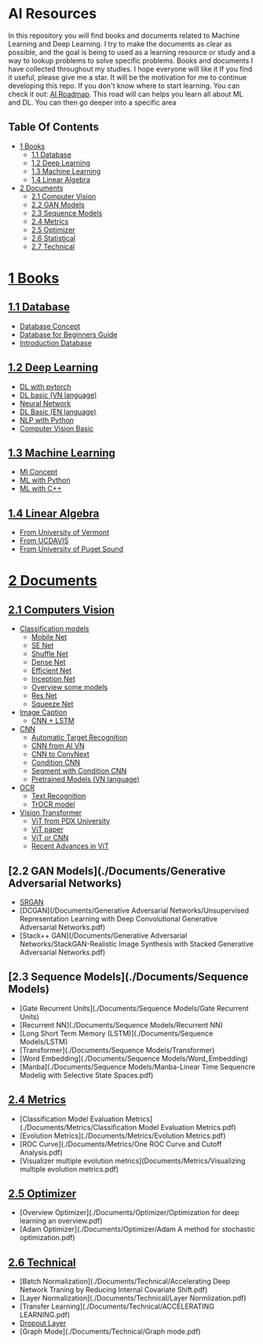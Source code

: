 # AI Resources

In this repository you will find books and documents related to Machine Learning and Deep Learning.
I try to make the documents as clear as possible, and the goal is being to used as a learning resource or study and a way to lookup problems to solve specific problems.
Books and documents I have collected throughout my studies. I hope everyone will like it
If you find it useful, please give me a star. It will be the motivation for me to continue developing this repo.
If you don't know where to start learning. You can check it out: [AI Roadmap](https://i.am.ai/roadmap/#machine-learning-roadmap).
This road will can helps you learn all about ML and DL. You can then go deeper into a specific area

## Table Of Contents

- [ 1 Books](#1-Books)
  - [1.1 Database](#11-database)
  - [1.2 Deep Learning](#12-deep-learning)
  - [1.3 Machine Learning](#13-machine-learning)
  - [1.4 Linear Algebra](#14-linear-algebra)
- [ 2 Documents](#2-documents)
  - [2.1 Computer Vision](#21-computers-vision)
  - [2.2 GAN Models](#22-gan-model)
  - [2.3 Sequence Models](#23-sequence-models)
  - [2.4 Metrics](#24-Metrics)
  - [2.5 Optimizer](#25-Optimizer)
  - [2.6 Statistical](#26-Statistical)
  - [2.7 Technical](#27-Technical)

# [1 Books](./Book/)

## [1.1 Database](./Book/Database/)

- [Database Concept](./Book/Database/Database%20Concepts.pdf)
- [Database for Beginners Guide](./Book/Database/Databases%20A%20Beginners%20Guide.pdf)
- [Introduction Database](./Book/Database/introduction%20database.pdf)

## [1.2 Deep Learning](./Book/DeepLearning/)

- [DL with pytorch](/Book/DeepLearning/Deep-Learning-with-PyTorch.pdf)
- [DL basic (VN language)](</Book/DeepLearning/Deep%20Learning%20Basic%20(VN%20language).pdf>)
- [Neural Network](/Book/DeepLearning/Neural%20Networks%20from%20Scratch%20in%20Python.pdf)
- [DL Basic (EN language)](/Book/DeepLearning/Understanding%20Deep%20Learning.pdf)
- [NLP with Python](/Book/DeepLearning/Natural%20language%20processing%20with%20python.pdf)
- [Computer Vision Basic](/Book/DeepLearning/Practical%20computer%20vision.pdf)

## [1.3 Machine Learning](/Book/Machine%20Learning/)

- [Ml Concept](/Book/Machine%20Learning/Machine%20Learning%20Concept.pdf)
- [ML with Python](/Book/Machine%20Learning/AI%20and%20machine%20learning%20for%20coders%20a%20programmers%20guide%20to%20artificial%20intelligence%20.pdf)
- [ML with C++](/Book/Machine%20Learning/Hands%20On%20Machine%20Learning%20with%20C++%20Build.pdf)

## [1.4 Linear Algebra](/Book/Linear%20Algebra/)

- [From University of Vermont](./Book/Linear%20Algebra/Linear%20Algebra.pdf)
- [From UCDAVIS](./Book//Linear%20Algebra//Linear%20Algebra%20from%20UCDAVIS%20.pdf)
- [From University of Puget Sound](./Book/Linear%20Algebra/A%20First%20Course%20in%20Linear%20Algebra.pdf)

# [2 Documents](./Documents/)

## [2.1 Computers Vision](./Documents/Computer%20Vision/)

- [Classification models](./Documents/Computer%20Vision/Classification%20models/)
  - [Mobile Net](./Documents/Computer%20Vision/Classification%20models/Mobile%20Net/)
  - [SE Net](./Documents/Computer%20Vision/Classification%20models/SE%20Net/)
  - [Shuffle Net](./Documents/Computer%20Vision/Classification%20models/SuqeezeNet.pdf)
  - [Dense Net](./Documents/Computer%20Vision/Classification%20models/Densely%20Connected%20Convolutional%20Networks.pdf)
  - [Efficient Net](./Documents/Computer%20Vision/Classification%20models/EfficentNet.pdf)
  - [Inception Net](./Documents/Computer%20Vision/Classification%20models/InceptionNet/)
  - [Overview some models](./Documents/Computer%20Vision/Classification%20models/Over%20view%20some%20models%20.pdf)
  - [Res Net](./Documents/Computer%20Vision/Classification%20models/Resnet.pdf)
  - [Squeeze Net](./Documents/Computer%20Vision/Classification%20models/SuqeezeNet.pdf)
- [Image Caption](./Documents/Computer%20Vision/Image%20Caption/)
  - [CNN + LSTM](./Documents/Computer%20Vision/Image%20Caption/Show,%20Attend%20and%20Tell-Neural%20Image%20Caption.pdf)
- [CNN](./Documents/Computer%20Vision/CNN/)
  - [Automatic Target Recognition](./Documents/Computer%20Vision/CNN/A%20Lightweight%20Fully%20Convolutional%20Neural%20Network.pdf)
  - [CNN from AI VN](./Documents/Computer%20Vision/CNN/CNN.pdf)
  - [CNN to ConvNext](./Documents/Computer%20Vision/CNN/CNN%20Module.pdf)
  - [Condition CNN](./Documents/Computer%20Vision/CNN/Conditional%20Convolution.pdf)
  - [Segment with Condition CNN](./Documents/Computer%20Vision/CNN/Conditional%20Convolution%20for%20Image%20Segmentaion.pdf)
  - [Pretrained Models (VN language)](./Documents/Computer%20Vision/CNN/Exercise.pdf)
- [OCR](./Documents/Computer%20Vision/OCR)
  - [Text Recognition](./Documents/Computer%20Vision/OCR/Text%20Recognition.pdf)
  - [TrOCR model](./Documents/Computer%20Vision/OCR/TrOCR%20Transformer-based%20Optical%20Charater%20Recognition.pdf)
- [Vision Transformer](./Documents/Computer%20Vision/Vision%20Transformer)
  - [ViT from PDX University](./Documents/Computer%20Vision/Vision%20Transformer/Vision%20Transformer(PDX%20university).pdf)
  - [ViT paper](./Documents/Computer%20Vision/Vision%20Transformer/Vision%20Transformer.pdf)
  - [ViT or CNN](./Documents/Computer%20Vision/Vision%20Transformer/A%20survey%20of%20the%20Vision%20Transformers%20and%20its%20CNN-Transformer%20based%20.pdf)
  - [Recent Advances in ViT](./Documents/Computer%20Vision/Vision%20Transformer/Recent%20Advances%20in%20Vision%20Transformer.pdf)

## [2.2 GAN Models](./Documents/Generative Adversarial Networks)
  - [SRGAN](/Documents/Generative%20Adversarial%20Networks/Super%20Resolution%20GAN.pdf)
  - [DCGAN](/Documents/Generative Adversarial Networks/Unsupervised Representation Learning with Deep Convolutional Generative Adversarial Networks.pdf)
  - [Stack++ GAN](/Documents/Generative Adversarial Networks/StackGAN-Realistic Image Synthesis with Stacked Generative Adversarial Networks.pdf)

## [2.3 Sequence Models](./Documents/Sequence Models)
  - [Gate Recurrent Units](./Documents/Sequence Models/Gate Recurrent Units)
  - [Recurrent NN](./Documents/Sequence Models/Recurrent NN)
  - [Long Short Term Memory (LSTM)](./Documents/Sequence Models/LSTM)
  - [Transformer](./Documents/Sequence Models/Transformer)
  - [Word Embedding](./Documents/Sequence Models/Word_Embedding)
  - [Manba](./Documents/Sequence Models/Manba-Linear Time Sequencre Modelig with Selective State Spaces.pdf)

## [2.4 Metrics](./Documents/Metrics/)
- [Classification Model Evaluation Metrics](./Documents/Metrics/Classification Model Evaluation Metrics.pdf)
- [Evolution Metrics](./Documents/Metrics/Evolution Metrics.pdf)
- [ROC Curve](./Documents/Metrics/One ROC Curve and Cutoff Analysis.pdf)
- [Visualizer multiple evolution metrics](Documents/Metrics/Visualizing multiple evolution metrics.pdf)

## [2.5 Optimizer](./Documents/Optimizer/)
  - [Overview Optimizer](./Documents/Optimizer/Optimization for deep learning an overview.pdf)
  - [Adam Optimizer](./Documents/Optimizer/Adam A method for stochastic optimization.pdf)
## [2.6 Technical](./Documents/Technical)
  - [Batch Normalization](./Documents/Technical/Accelerating Deep Network Traning by Reducing Internal Covariate Shift.pdf)
  - [Layer Normalization](./Documents/Technical/Layer Normlization.pdf)
  - [Transfer Learning](./Documents/Technical/ACCELERATING LEARNING.pdf)
  - [Dropout Layer](./Documents/Technical/Dropout.pdf)
  - [Graph Mode](./Documents/Technical/Graph mode.pdf)
